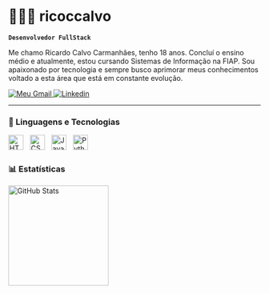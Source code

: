 # 👩🏻‍💻 ricoccalvo

**`Desenvolvedor FullStack`**

Me chamo Ricardo Calvo Carmanhães, tenho 18 anos. Concluí o ensino médio e atualmente, estou cursando Sistemas de Informação na FIAP. Sou apaixonado por tecnologia e sempre busco aprimorar meus conhecimentos voltado a esta área que está em constante evolução.

<p align="left">
    <a href="https://mail.google.com/mail/u/0/?tab=rm&ogbl#inbox?compose=GTvVlcRwRrhTvLgppgwvcZQWgqTdQPcDmpClcmHMggqCZWhNgjChHrBNrPbszwnrbBfDLQPvTsFDw">
        <img 
            alt="Meu Gmail" 
            title="Meu Gmail para contato" 
            src="https://custom-icon-badges.demolab.com/badge/Mail-E61B23.svg?color=%23E05D44&style=for-the-badge&labelColor=CE4630&logo=mail"
        />
    </a>
    <a href="https://www.linkedin.com/in/ricardocalvo-/">
        <img 
            alt="Linkedin" 
            title="Veja meu perfil no Linkedin" 
            src="https://custom-icon-badges.demolab.com/badge/LINKEDIN-blue.svg?color=236ad3&labelColor=1155ba&style=for-the-badge&logo=lanudnad"
        />
    </a>
</p>

---

### 🤖 Linguagens e Tecnologias

<img 
    align="left" 
    alt="HTML"
    title="HTML" 
    width="30px" 
    style="padding-right: 10px;" 
    src="https://cdn.jsdelivr.net/gh/devicons/devicon@latest/icons/html5/html5-original.svg" 
/>
<img 
    align="left" 
    alt="CSS" 
    title="CSS"
    width="30px" 
    style="padding-right: 10px;" 
    src="https://cdn.jsdelivr.net/gh/devicons/devicon@latest/icons/css3/css3-original.svg" 
/>
<img 
    align="left" 
    alt="JavaScript" 
    title="JavaScript"
    width="30px" 
    style="padding-right: 10px;" 
    src="https://cdn.jsdelivr.net/gh/devicons/devicon@latest/icons/javascript/javascript-original.svg" 
/>
<img 
    align="left" 
    alt="Python" 
    title="Python"
    width="30px" 
    style="padding-right: 10px;" 
    src="https://cdn.jsdelivr.net/gh/devicons/devicon@latest/icons/python/python-original.svg" 
/>

<br/>
<br/>

### 📊 Estatísticas

<p>
<img 
      align="left" 
      alt="GitHub Stats" 
      height="200" 
      src="https://github-readme-stats.vercel.app/api/top-langs/?username=ricoccalvo&theme=tokyonight&layout=compact&custom_title=Tecnologias&langs_count=9" 
  />

</p>


